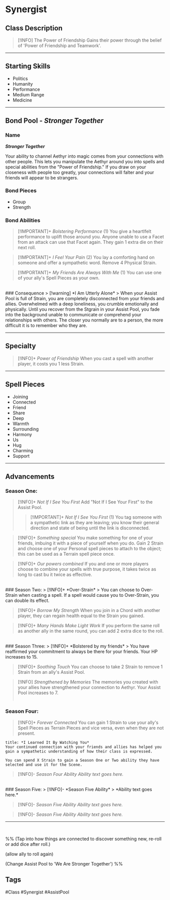# Synergist

## Class Description
> [!INFO] The Power of Friendship
> Gains their power through the belief of 'Power of Friendship and Teamwork'.

***

## Starting Skills
- Politics
- Humanity
- Performance
- Medium Range
- Medicine

***
## Bond Pool - *Stronger Together*
### Name
**_Stronger Together_**

Your ability to channel Aethyr into magic comes from your connections with other people. This lets you manipulate the Aethyr around you into spells and special abilities from the "Power of Friendship." If you draw on your closeness with people too greatly, your connections will falter and your friends will appear to be strangers.

### Bond Pieces
- Group
- Strength

### Bond Abilities

>[!IMPORTANT]+ *Bolstering Performance* (1) 
> You give a heartlfelt performance to uplift those around you. Anyone unable to use a Facet from an attack can use that Facet again. They gain 1 extra die on their next roll.

>[!IMPORTANT]+ *I Feel Your Pain* (2) 
> You lay a comforting hand on someone and offer a sympathetic word. Remove 4 Physical Strain.

 >[!IMPORTANT]+ *My Friends Are Always With Me* (1) 
 > You can use one of your ally's Spell Pieces as your own.
<br>
### Consequence
> [!warning] *I Am Utterly Alone*
> When your Assist Pool is full of Strain, you are completely disconnected from your friends and allies. Overwhelmed with a deep loneliness, you crumble emotionally and physically. Until you recover from the Stgrain in your Assist Pool, you fade into the background unable to communicate or comprehend your relationships with others. The closer you normally are to a person, the more difficult it is to remember who they are. 

***
## Specialty
> [!INFO]+ *Power of Friendship* 
> When you cast a spell with another player, it costs you 1 less Strain. 

***
## Spell Pieces
- Joining
- Connected
- Friend
- Share
- Deep
- Warmth
- Surrounding
- Harmony
- Us
- Hug
- Charming
- Support

---
## Advancements

### Season One:
> [!INFO]+ *Not If I See You First* 
> Add "Not If I See Your First" to the Assist Pool.
> > [!IMPORTANT]+ *Not If I See You First* (1)
> > You tag someone with a sympathetic link as they are leaving; you know their general direction and state of being until the link is disconnected.

> [!INFO]+ *Something special* 
> You make something for one of your friends, imbuing it with a piece of yourself when you do. Gain 2 Strain and choose one of your Personal spell pieces to attach to the object; this can be used as a Terrain spell piece once.

> [!INFO]+ *Our powers combined* 
> If you and one or more players choose to combine your spells with true purpose, it takes twice as long to cast bu it twice as effective.
<br>
### Season Two:
> [!INFO]+ *Over-Strain* 
> You can choose to Over-Strain when casting a spell. If a spell would cause you to Over-Strain, you can double its effect. 

> [!INFO]+ *Borrow My Strength* 
> When you join in a Chord with another player, they can regain health equal to the Strain you gained. 

> [!INFO]+ *Many Hands Make Light Work* 
> If you perform the same roll as another ally in the same round, you can add 2 extra dice to the roll.
<br>
### Season Three:
> [!INFO]+ *Bolstered by my friends* 
> You have reaffirmed your commitment to always be there for your friends. Your HP increases to 15.

> [!INFO]+ *Soothing Touch* 
> You can choose to take 2 Strain to remove 1 Strain from an ally's Assist Pool.

> [!INFO] *Strengthened by Memories* 
> The memories you created with your allies have strengthened your connection to Aethyr. Your Assist Pool increases to 7. 
<br><br>
### Season Four:
> [!INFO]+ *Forever Connected* 
> You can gain 1 Strain to use your ally's Spell Pieces as Terrain Pieces and vice versa, even when they are not present.

``` ad-info
title: *I Learned It By Watching You*
Your continued connection with your friends and allies has helped you gain a sympathetic understanding of how their class is expressed. 

You can spend X Strain to gain a Season One or Two ability they have selected and use it for the Scene.
```

> [!INFO]- *Season Four Ability* 
> *Ability text goes here.*
<br>
### Season Five:
> [!INFO]- *Season Five Ability* 
> *Ability text goes here.*

> [!INFO]- *Season Five Ability* 
> *Ability text goes here.*

> [!INFO]- *Season Five Ability* 
> *Ability text goes here.*

--- 
<br>

%%
(Tap into how things are connected to discover something new, re-roll or add dice after roll.)

(allow ally to roll again) 

(Change Assist Pool to 'We Are Stronger Together')
%%
<br>

## Tags
#Class #Synergist #AssistPool
